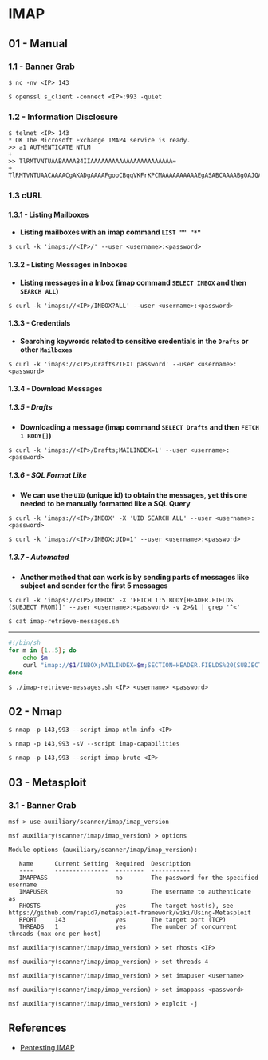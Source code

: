 # IMAP

## 01 - Manual

### 1.1 - Banner Grab

`$ nc -nv <IP> 143`

`$ openssl s_client -connect <IP>:993 -quiet`

### 1.2 - Information Disclosure

```
$ telnet <IP> 143
* OK The Microsoft Exchange IMAP4 service is ready.
>> a1 AUTHENTICATE NTLM
+
>> TlRMTVNTUAABAAAAB4IIAAAAAAAAAAAAAAAAAAAAAAA=
+ TlRMTVNTUAACAAAACgAKADgAAAAFgooCBqqVKFrKPCMAAAAAAAAAAEgASABCAAAABgOAJQAAAA9JAEkAUwAwADEAAgAKAEkASQBTADAAMQABAAoASQBJAFMAMAAxAAQACgBJAEkAUwAwADEAAwAKAEkASQBTADAAMQAHAAgAHwMI0VPy1QEAAAAA
```

### 1.3 cURL

#### 1.3.1 - Listing Mailboxes

- **Listing mailboxes with an imap command `LIST "" "*"`**

`$ curl -k 'imaps://<IP>/' --user <username>:<password>`

#### 1.3.2 - Listing Messages in Inboxes

- **Listing messages in a Inbox (imap command `SELECT INBOX` and then `SEARCH ALL`)**

`$ curl -k 'imaps://<IP>/INBOX?ALL' --user <username>:<password>`

#### 1.3.3 - Credentials

- **Searching keywords related to sensitive credentials in the `Drafts` or other `Mailboxes`**

`$ curl -k 'imaps://<IP>/Drafts?TEXT password' --user <username>:<password>`

#### 1.3.4 - Download Messages

##### 1.3.5 - Drafts

- **Downloading a message (imap command `SELECT Drafts` and then `FETCH 1 BODY[]`)**

`$ curl -k 'imaps://<IP>/Drafts;MAILINDEX=1' --user <username>:<password>`

##### 1.3.6 - SQL Format Like

- **We can use the `UID` (unique id) to obtain the messages, yet this one needed to be manually formatted like a SQL Query**

`$ curl -k 'imaps://<IP>/INBOX' -X 'UID SEARCH ALL' --user <username>:<password>`

`$ curl -k 'imaps://<IP>/INBOX;UID=1' --user <username>:<password>`

##### 1.3.7 - Automated

- **Another method that can work is by sending parts of messages like subject and sender for the first 5 messages**

`$ curl -k 'imaps://<IP>/INBOX' -X 'FETCH 1:5 BODY[HEADER.FIELDS (SUBJECT FROM)]' --user <username>:<password> -v 2>&1 | grep '^<'`

`$ cat imap-retrieve-messages.sh`

---

```bash
#!/bin/sh  
for m in {1..5}; do  
    echo $m  
    curl "imap://$1/INBOX;MAILINDEX=$m;SECTION=HEADER.FIELDS%20(SUBJECT%20FROM)" --user $2:$3  
done
```

`$ ./imap-retrieve-messages.sh <IP> <username> <password>`

## 02 - Nmap

`$ nmap -p 143,993 --script imap-ntlm-info <IP>`

`$ nmap -p 143,993 -sV --script imap-capabilities`

`$ nmap -p 143,993 --script imap-brute <IP>`

## 03 - Metasploit

### 3.1 - Banner Grab

```
msf > use auxiliary/scanner/imap/imap_version

msf auxiliary(scanner/imap/imap_version) > options

Module options (auxiliary/scanner/imap/imap_version):

   Name      Current Setting  Required  Description
   ----      ---------------  --------  -----------
   IMAPPASS                   no        The password for the specified username
   IMAPUSER                   no        The username to authenticate as
   RHOSTS                     yes       The target host(s), see https://github.com/rapid7/metasploit-framework/wiki/Using-Metasploit
   RPORT     143              yes       The target port (TCP)
   THREADS   1                yes       The number of concurrent threads (max one per host)

msf auxiliary(scanner/imap/imap_version) > set rhosts <IP>

msf auxiliary(scanner/imap/imap_version) > set threads 4

msf auxiliary(scanner/imap/imap_version) > set imapuser <username>

msf auxiliary(scanner/imap/imap_version) > set imappass <password>

msf auxiliary(scanner/imap/imap_version) > exploit -j
```

## References

- [Pentesting IMAP](https://book.hacktricks.xyz/pentesting/pentesting-imap)